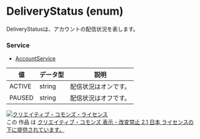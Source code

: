# DeliveryStatus (enum)
DeliveryStatusは、アカウントの配信状況を表します。
### Service
+ [AccountService](../services/AccountService.md)

| 値 | データ型 | 説明 | 
|---|---|---|
| ACTIVE| string| 配信状況はオンです。 |
| PAUSED| string| 配信状況はオフです。 |
<a rel="license" href="http://creativecommons.org/licenses/by-nd/2.1/jp/"><img alt="クリエイティブ・コモンズ・ライセンス" style="border-width:0" src="https://i.creativecommons.org/l/by-nd/2.1/jp/88x31.png" /></a><br />この 作品 は <a rel="license" href="http://creativecommons.org/licenses/by-nd/2.1/jp/">クリエイティブ・コモンズ 表示 - 改変禁止 2.1 日本 ライセンスの下に提供されています。</a>
